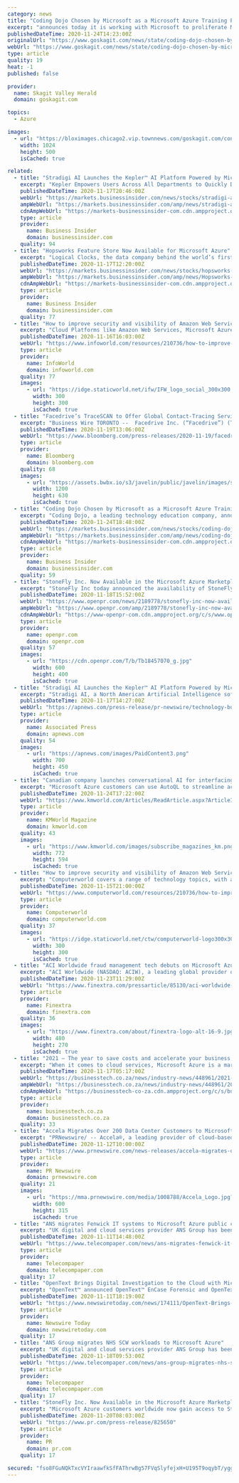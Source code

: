 ```yaml
---
category: news
title: "Coding Dojo Chosen by Microsoft as a Microsoft Azure Training Partner for Global Digital Skills Initiative"
excerpt: "announces today it is working with Microsoft to proliferate Microsoft Azure certifications in the workforce. The collaboration will increase the amount of job-ready Azure developers by integrating ..."
publishedDateTime: 2020-11-24T14:23:00Z
originalUrl: "https://www.goskagit.com/news/state/coding-dojo-chosen-by-microsoft-as-a-microsoft-azure-training-partner-for-global-digital-skills/article_f4e126e8-72d9-5938-b634-bfc62e48a52e.html"
webUrl: "https://www.goskagit.com/news/state/coding-dojo-chosen-by-microsoft-as-a-microsoft-azure-training-partner-for-global-digital-skills/article_f4e126e8-72d9-5938-b634-bfc62e48a52e.html"
type: article
quality: 19
heat: -1
published: false

provider:
  name: Skagit Valley Herald
  domain: goskagit.com

topics:
  - Azure

images:
  - url: "https://bloximages.chicago2.vip.townnews.com/goskagit.com/content/tncms/custom/image/e1586314-89a9-11e7-be8f-ef31f934c462.png"
    width: 1024
    height: 500
    isCached: true

related:
  - title: "Stradigi AI Launches the Kepler™ AI Platform Powered by Microsoft Azure"
    excerpt: "Kepler Empowers Users Across All Departments to Quickly Deploy Projects with Same-Day Azure Marketplace ActivationMONTREAL, Nov. 17, 2020"
    publishedDateTime: 2020-11-17T20:46:00Z
    webUrl: "https://markets.businessinsider.com/news/stocks/stradigi-ai-launches-the-kepler-ai-platform-powered-by-microsoft-azure-1029811504"
    ampWebUrl: "https://markets.businessinsider.com/amp/news/stradigi-ai-launches-the-kepler-ai-platform-powered-by-microsoft-azure-1029811504"
    cdnAmpWebUrl: "https://markets-businessinsider-com.cdn.ampproject.org/c/s/markets.businessinsider.com/amp/news/stradigi-ai-launches-the-kepler-ai-platform-powered-by-microsoft-azure-1029811504"
    type: article
    provider:
      name: Business Insider
      domain: businessinsider.com
    quality: 94
  - title: "Hopsworks Feature Store Now Available for Microsoft Azure"
    excerpt: "Logical Clocks, the data company behind the world’s first Enterprise Feature Store for Machine Learning, today announced full support for Microsoft Azure on its cloud managed data platform, Hopsworks."
    publishedDateTime: 2020-11-17T12:20:00Z
    webUrl: "https://markets.businessinsider.com/news/stocks/hopsworks-feature-store-now-available-for-microsoft-azure-1029810276"
    ampWebUrl: "https://markets.businessinsider.com/amp/news/Hopsworks-Feature-Store-Now-Available-for-Microsoft-Azure-1029810276"
    cdnAmpWebUrl: "https://markets-businessinsider-com.cdn.ampproject.org/c/s/markets.businessinsider.com/amp/news/Hopsworks-Feature-Store-Now-Available-for-Microsoft-Azure-1029810276"
    type: article
    provider:
      name: Business Insider
      domain: businessinsider.com
    quality: 77
  - title: "How to improve security and visibility of Amazon Web Services, Microsoft Azure, and Google Cloud Platform"
    excerpt: "Cloud Platforms like Amazon Web Services, Microsoft Azure, and Google Cloud Platform have introduced a new level of flexibility and scalability for enterprises, but they have also introduced new ..."
    publishedDateTime: 2020-11-16T16:03:00Z
    webUrl: "https://www.infoworld.com/resources/210736/how-to-improve-security-and-visibility-of-amazon-web-services-microsoft-azure-and-google-cloud-platf"
    type: article
    provider:
      name: InfoWorld
      domain: infoworld.com
    quality: 77
    images:
      - url: "https://idge.staticworld.net/ifw/IFW_logo_social_300x300.png"
        width: 300
        height: 300
        isCached: true
  - title: "Facedrive’s TraceSCAN to Offer Global Contact-Tracing Services Powered by Microsoft Azure"
    excerpt: "Business Wire TORONTO --  Facedrive Inc. (“Facedrive”) (TSXV: FD)"
    publishedDateTime: 2020-11-19T13:06:00Z
    webUrl: "https://www.bloomberg.com/press-releases/2020-11-19/facedrive-s-tracescan-to-offer-global-contact-tracing-services-powered-by-microsoft-azure"
    type: article
    provider:
      name: Bloomberg
      domain: bloomberg.com
    quality: 68
    images:
      - url: "https://assets.bwbx.io/s3/javelin/public/javelin/images/social-default-a4f15fa7ee.jpg"
        width: 1200
        height: 630
        isCached: true
  - title: "Coding Dojo Chosen by Microsoft as a Microsoft Azure Training Partner for Global Digital Skills Initiative"
    excerpt: "Coding Dojo, a leading technology education company, announces today it is working with Microsoft to proliferate Microsoft Azure certifications in the workforce. The collaboration will increase the amount of job-ready Azure developers by integrating Microsoft Learn tracks into the Coding Dojo curriculum,"
    publishedDateTime: 2020-11-24T18:48:00Z
    webUrl: "https://markets.businessinsider.com/news/stocks/coding-dojo-chosen-by-microsoft-as-a-microsoft-azure-training-partner-for-global-digital-skills-initiative-1029834412"
    ampWebUrl: "https://markets.businessinsider.com/amp/news/coding-dojo-chosen-by-microsoft-as-a-microsoft-azure-training-partner-for-global-digital-skills-initiative-1029834412"
    cdnAmpWebUrl: "https://markets-businessinsider-com.cdn.ampproject.org/c/s/markets.businessinsider.com/amp/news/coding-dojo-chosen-by-microsoft-as-a-microsoft-azure-training-partner-for-global-digital-skills-initiative-1029834412"
    type: article
    provider:
      name: Business Insider
      domain: businessinsider.com
    quality: 59
  - title: "StoneFly Inc. Now Available in the Microsoft Azure Marketplace"
    excerpt: "StoneFly Inc today announced the availability of StoneFly cloud storage in the Microsoft Azure Marketplace an online store providing applications and services for use on Azure StoneFly customers can now take advantage of the productive"
    publishedDateTime: 2020-11-18T15:52:00Z
    webUrl: "https://www.openpr.com/news/2189778/stonefly-inc-now-available-in-the-microsoft-azure-marketplace"
    ampWebUrl: "https://www.openpr.com/amp/2189778/stonefly-inc-now-available-in-the-microsoft-azure-marketplace"
    cdnAmpWebUrl: "https://www-openpr-com.cdn.ampproject.org/c/s/www.openpr.com/amp/2189778/stonefly-inc-now-available-in-the-microsoft-azure-marketplace"
    type: article
    provider:
      name: openpr.com
      domain: openpr.com
    quality: 57
    images:
      - url: "https://cdn.openpr.com/T/b/Tb18457070_g.jpg"
        width: 600
        height: 400
        isCached: true
  - title: "Stradigi AI Launches the Kepler™ AI Platform Powered by Microsoft Azure"
    excerpt: "Stradigi AI, a North American Artificial Intelligence software company, is pleased to announce that its cloud-based Kepler Platform is now offered on the Microsoft Azure Marketplace and optimized to run within Azure."
    publishedDateTime: 2020-11-17T14:27:00Z
    webUrl: "https://apnews.com/press-release/pr-newswire/technology-business-science-software-industry-information-technology-71329170da3e15d19ec949e2e378712d"
    type: article
    provider:
      name: Associated Press
      domain: apnews.com
    quality: 54
    images:
      - url: "https://apnews.com/images/PaidContent3.png"
        width: 700
        height: 450
        isCached: true
  - title: "Canadian company launches conversational AI for interfacing with databases on Microsoft Azure"
    excerpt: "Microsoft Azure customers can use AutoQL to streamline access to data for everyone from executives to analysts and front-line workers"
    publishedDateTime: 2020-11-24T17:22:00Z
    webUrl: "https://www.kmworld.com/Articles/ReadArticle.aspx?ArticleID=144056"
    type: article
    provider:
      name: KMWorld Magazine
      domain: kmworld.com
    quality: 43
    images:
      - url: "https://www.kmworld.com/images/subscribe_magazines_km.png"
        width: 772
        height: 594
        isCached: true
  - title: "How to improve security and visibility of Amazon Web Services, Microsoft Azure, and Google Cloud Platform"
    excerpt: "Computerworld covers a range of technology topics, with a focus on these core areas of IT: Windows, Mobile, Apple/enterprise, Office and productivity suites, collaboration, web browsers and blockchain,"
    publishedDateTime: 2020-11-15T21:00:00Z
    webUrl: "https://www.computerworld.com/resources/210736/how-to-improve-security-and-visibility-of-amazon-web-services-microsoft-azure-and-google-cloud-platf"
    type: article
    provider:
      name: Computerworld
      domain: computerworld.com
    quality: 37
    images:
      - url: "https://idge.staticworld.net/ctw/computerworld-logo300x300.png"
        width: 300
        height: 300
        isCached: true
  - title: "ACI Worldwide fraud management tech debuts on Microsoft Azure Marketplace"
    excerpt: "ACI Worldwide (NASDAQ: ACIW), a leading global provider of real-time digital payment and software solutions, today announced that its ACI Fraud Management solution is now available as a fully certified private offering via the Microsoft Azure Marketplace."
    publishedDateTime: 2020-11-23T11:29:00Z
    webUrl: "https://www.finextra.com/pressarticle/85130/aci-worldwide-fraud-management-tech-debuts-on-microsoft-azure-marketplace"
    type: article
    provider:
      name: Finextra
      domain: finextra.com
    quality: 36
    images:
      - url: "https://www.finextra.com/about/finextra-logo-alt-16-9.jpg"
        width: 480
        height: 270
        isCached: true
  - title: "2021 – The year to save costs and accelerate your business with Microsoft Azure"
    excerpt: "When it comes to cloud services, Microsoft Azure is a market leader and a favourite among enterprises – and is available in South Africa through leading ICT solutions provider Axiz. As a ..."
    publishedDateTime: 2020-11-17T05:17:00Z
    webUrl: "https://businesstech.co.za/news/industry-news/448961/2021-the-year-to-save-costs-and-accelerate-your-business-with-microsoft-azure/"
    ampWebUrl: "https://businesstech.co.za/news/industry-news/448961/2021-the-year-to-save-costs-and-accelerate-your-business-with-microsoft-azure/amp/"
    cdnAmpWebUrl: "https://businesstech-co-za.cdn.ampproject.org/c/s/businesstech.co.za/news/industry-news/448961/2021-the-year-to-save-costs-and-accelerate-your-business-with-microsoft-azure/amp/"
    type: article
    provider:
      name: businesstech.co.za
      domain: businesstech.co.za
    quality: 33
  - title: "Accela Migrates Over 200 Data Center Customers to Microsoft Azure to Accelerate Digital Transformation"
    excerpt: "PRNewswire/ -- Accela®, a leading provider of cloud-based solutions for government, today announced it successfully completed over 200 customer"
    publishedDateTime: 2020-11-12T10:00:00Z
    webUrl: "https://www.prnewswire.com/news-releases/accela-migrates-over-200-data-center-customers-to-microsoft-azure-to-accelerate-digital-transformation-301171615.html"
    type: article
    provider:
      name: PR Newswire
      domain: prnewswire.com
    quality: 21
    images:
      - url: "https://mma.prnewswire.com/media/1008788/Accela_Logo.jpg?p=facebook"
        width: 600
        height: 315
        isCached: true
  - title: "ANS migrates Fenwick IT systems to Microsoft Azure public cloud"
    excerpt: "UK digital and cloud services provider ANS Group has been selected by luxury department store Fenwick to migrate IT systems to the Microsoft Azure public"
    publishedDateTime: 2020-11-11T14:48:00Z
    webUrl: "https://www.telecompaper.com/news/ans-migrates-fenwick-it-systems-to-microsoft-azure-public-cloud--1361480"
    type: article
    provider:
      name: Telecompaper
      domain: telecompaper.com
    quality: 17
  - title: "OpenText Brings Digital Investigation to the Cloud with Microsoft Azure"
    excerpt: "OpenText™ announced OpenText™ EnCase Forensic and OpenText™ EnCase Endpoint Investigator are now certified on Microsoft Azure. With OpenText Encase solutions in the cloud, law enforcement and corporate investigators can more easily collaborate,"
    publishedDateTime: 2020-11-11T18:19:00Z
    webUrl: "https://www.newswiretoday.com/news/174111/OpenText-Brings-Digital-Investigation-to-the-Cloud-with-Microsoft-Azure/"
    type: article
    provider:
      name: Newswire Today
      domain: newswiretoday.com
    quality: 17
  - title: "ANS Group migrates NHS SCW workloads to Microsoft Azure"
    excerpt: "UK digital and cloud services provider ANS Group has been selected by NHS South, Central & West (SCW) to migrate their workloads to Microsoft"
    publishedDateTime: 2020-11-18T09:53:00Z
    webUrl: "https://www.telecompaper.com/news/ans-group-migrates-nhs-scw-workloads-to-microsoft-azure--1362359"
    type: article
    provider:
      name: Telecompaper
      domain: telecompaper.com
    quality: 17
  - title: "StoneFly Inc. Now Available in the Microsoft Azure Marketplace"
    excerpt: "Microsoft Azure customers worldwide now gain access to StoneFly cloud storage to take advantage of the scalability, reliability, and agility of Azure to drive application development and shape business strategies."
    publishedDateTime: 2020-11-20T08:03:00Z
    webUrl: "https://www.pr.com/press-release/825650"
    type: article
    provider:
      name: PR
      domain: pr.com
    quality: 17

secured: "fso8FGuNQkTxcVYIraawfkSfFAThrwBg57FVqSlyfejxH+U195T9oqybT/yggcjimc5Pya21cJd4SMiy4S/RKRTN29vIxuU1O1SOpYdCPDUwjval6+QZS7tJc5jETR5HfvNVxY+D79xXkYDIhCZZrE+Rx9rzkfLnKNn91kNRFOcjfbV4O/K9Ih+EVlr5bpin3llbWoMS45EyGWDuoBwT/VgWdgERoIg9WY9uXZ1eMgypwYKEK6WG+71eXZJm6Pl2iNg1cDFrnaokXTh8RnCrdrIOa3neclgSQjtEu+GXVgk4R92xSuPJvXST45l53iPHfpf2tjYt4afTQMBItbkIDX7hD5nZNtgHUoTwjW32/+Y=;io7OEM8y6/kUDG8kGckStA=="
---
```


